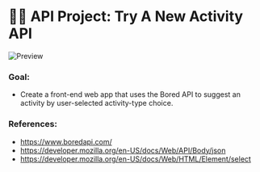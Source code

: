 # 🏃🏻 API Project: Try A New Activity API

![Preview](/img/preview.png)

### Goal:

- Create a front-end web app that uses the Bored API to suggest an activity by user-selected activity-type choice.

### References:
- https://www.boredapi.com/
- https://developer.mozilla.org/en-US/docs/Web/API/Body/json
- https://developer.mozilla.org/en-US/docs/Web/HTML/Element/select
